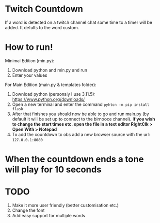 # Twitch Countdown

If a word is detected on a twitch channel chat some time to a timer will be added. It defults to the word custom. 

# How to run!
Minimal Edition (min.py):
1. Download python and min.py and run
2. Enter your values

For Main Edition (main.py & templates folder):
1. Download python (personaly I use 3.11.5): https://www.python.org/downloads/
2. Open a new terminal and enter the command `pyhton -m pip install flask`
3. After that finishes you should now be able to go and run main.py (by default it will be set up to connect to the birnooce channel).
**If you wish to change the start times etc. open the file in a text editor RightClk > Open With > Notepad**
4. To add the countdown to obs add a new browser source with the url: `127.0.0.1:8080`

# When the countdown ends a tone will play for 10 seconds
# TODO
1. Make it more user friendly (better customisation etc.)
2. Change the font
3. Add easy support for multiple words
